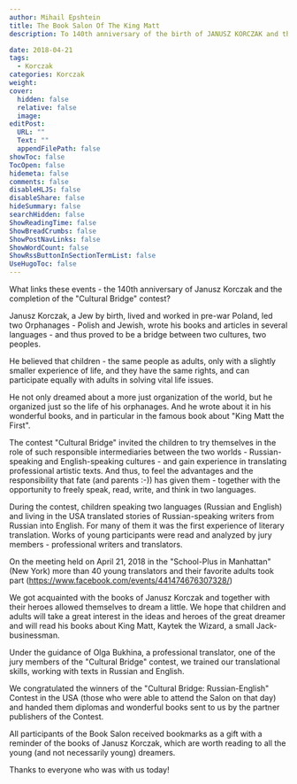 ```yaml
---
author: Mihail Epshtein
title: The Book Salon Of The King Matt
description: To 140th anniversary of the birth of JANUSZ KORCZAK and the completion of the contest for the translation of artistic texts for bilingual children "CULTURAL BRIDGE RUSSIAN-ENGLISH" in the USA was held in New York!

date: 2018-04-21
tags:
  - Korczak
categories: Korczak
weight:
cover:
  hidden: false
  relative: false
  image:
editPost:
  URL: ""
  Text: ""
  appendFilePath: false
showToc: false
TocOpen: false
hidemeta: false
comments: false
disableHLJS: false
disableShare: false
hideSummary: false
searchHidden: false
ShowReadingTime: false
ShowBreadCrumbs: false
ShowPostNavLinks: false
ShowWordCount: false
ShowRssButtonInSectionTermList: false
UseHugoToc: false
---
```

What links these events - the 140th anniversary of Janusz Korczak and the completion of the "Cultural Bridge" contest?

Janusz Korczak, a Jew by birth, lived and worked in pre-war Poland, led two Orphanages - Polish and Jewish, wrote his books and articles in several languages - and thus proved to be a bridge between two cultures, two peoples.

He believed that children - the same people as adults, only with a slightly smaller experience of life, and they have the same rights, and can participate equally with adults in solving vital life issues.

He not only dreamed about a more just organization of the world, but he organized just so the life of his orphanages. And he wrote about it in his wonderful books, and in particular in the famous book about "King Matt the First".

The contest "Cultural Bridge" invited the children to try themselves in the role of such responsible intermediaries between the two worlds - Russian-speaking and English-speaking cultures - and gain experience in translating professional artistic texts. And thus, to feel the advantages and the responsibility that fate (and parents :-)) has given them - together with the opportunity to freely speak, read, write, and think in two languages.

During the contest, children speaking two languages (Russian and English) and living in the USA translated stories of Russian-speaking writers from Russian into English. For many of them it was the first experience of literary translation. Works of young participants were read and analyzed by jury members - professional writers and translators.

On the meeting held on April 21, 2018 in the "School-Plus in Manhattan" (New York) more than 40 young translators and their favorite adults took part (https://www.facebook.com/events/441474676307328/)

We got acquainted with the books of Janusz Korczak and together with their heroes allowed themselves to dream a little. We hope that children and adults will take a great interest in the ideas and heroes of the great dreamer and will read his books about King Matt, Kaytek the Wizard, a small Jack-businessman.

Under the guidance of Olga Bukhina, a professional translator, one of the jury members of the "Cultural Bridge" contest, we trained our translational skills, working with texts in Russian and English.

We congratulated the winners of the "Cultural Bridge: Russian-English" Contest in the USA (those who were able to attend the Salon on that day) and handed them diplomas and wonderful books sent to us by the partner publishers of the Contest.

All participants of the Book Salon received bookmarks as a gift with a reminder of the books of Janusz Korczak, which are worth reading to all the young (and not necessarily young) dreamers.

Thanks to everyone who was with us today!